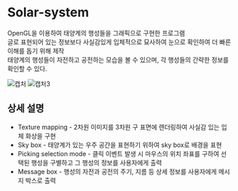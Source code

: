 # Solar-system
OpenGL을 이용하여 태양계의 행성들을 그래픽으로 구현한 프로그램  
글로 표현되어 있는 정보보다 사실감있게 입체적으로 묘사하여 눈으로 확인하여 더 빠른 이해를 돕기 위해 제작  
태양계의 행성들이 자전하고 공전하는 모습을 볼 수 있으며, 각 행성들의 간략한 정보를 확인할 수 있다.  

![캡처](https://user-images.githubusercontent.com/59434021/122498272-c60e6200-d029-11eb-9fdd-c92f374e649b.jpg)
![캡처3](https://user-images.githubusercontent.com/59434021/122498302-d7576e80-d029-11eb-8f46-e8d614e8dbe7.jpg)
  
## 상세 설명
- Texture mapping - 2차원 이미지를 3차원 구 표면에 렌더링하여 사실감 있는 입체 화상을 구현
- Sky box - 태양계가 있는 우주 공간을 표현하기 위하여 sky box로 배경을 표현
- Picking selection mode - 클릭 이벤트 발생 시 마우스의 위치 좌표를 구하여 선택된 행성을 구별하고 그 행성의 정보를 사용자에게 출력
- Message box - 행성의 자전과 공전의 주기, 지름 등 상세 정보를 사용자에게 메시지 박스로 출력
